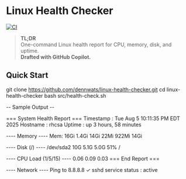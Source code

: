 # Linux Health Checker

[![CI](https://github.com/dennwats/linux-health-checker/actions/workflows/ci.yml/badge.svg)](https://github.com/dennwats/linux-health-checker/actions/workflows/ci.yml)

> **TL;DR**  
> One-command Linux health report for CPU, memory, disk, and uptime.  
> **Drafted with GitHub Copilot.**

## Quick Start

git clone https://github.com/dennwats/linux-health-checker.git
cd linux-health-checker
bash src/health-check.sh

-- Sample Output --

=== System Health Report ===
Timestamp : Tue Aug  5 10:11:35 PM EDT 2025
Hostname  : rhcsa
Uptime    : up 3 hours, 58 minutes

---- Memory ----
Mem:            16Gi       1.4Gi        14Gi        22Mi       922Mi        14Gi

---- Disk (/) ----
/dev/sda2        10G  5.1G  5.0G  51% /

---- CPU Load (1/5/15) ----
0.06 0.09 0.03
=== End Report ===

---- Network ----
Ping to 8.8.8.8 ✓
sshd service status : active


